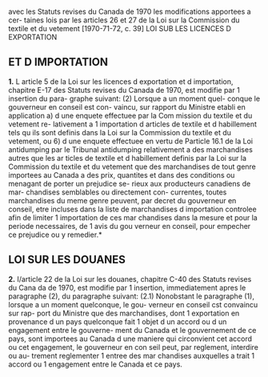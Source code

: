 avec les Statuts revises du Canada de
1970 les modifications apportees a cer-
taines lois par les articles 26 et 27
de la Loi sur la Commission du textile
et du vetement
[1970-71-72, c. 39]
LOI SUB LES LICENCES D EXPORTATION

## ET D IMPORTATION

**1.** L article 5 de la Loi sur les licences
d exportation et d importation, chapitre
E-17 des Statuts revises du Canada de
1970, est modifie par 1 insertion du para-
graphe suivant:
(2) Lorsque a un moment quel-
conque le gouverneur en conseil est con-
vaincu, sur rapport du Ministre etabli
en application
a) d une enquete effectuee par la Com
mission du textile et du vetement re-
lativement a 1 importation d articles de
textile et d habillement tels qu ils sont
definis dans la Loi sur la Commission
du textile et du vetement, ou
6) d une enquete effectuee en vertu de
Particle 16.1 de la Loi antidumping par
le Tribunal antidumping relativement
a des marchandises autres que les ar
ticles de textile et d habillement definis
par la Loi sur la Commission du textile
et du vetement
que des marchandises de tout genre
importees au Canada a des prix,
quantites et dans des conditions
ou menagant de porter un prejudice se-
rieux aux producteurs canadiens de mar-
chandises semblables ou directement con-
currentes, toutes marchandises du meme
genre peuvent, par decret du gouverneur
en conseil, etre incluses dans la liste de
marchandises d importation controlee
afin de limiter 1 importation de ces mar
chandises dans la mesure et pour la
periode necessaires, de 1 avis du gou
verneur en conseil, pour empecher ce
prejudice ou y remedier.*

## LOI SUR LES DOUANES

**2.** I/article 22 de la Loi sur les douanes,
chapitre C-40 des Statuts revises du Cana
da de 1970, est modifie par 1 insertion,
immediatement apres le paragraphe (2),
du paragraphe suivant:
(2.1) Nonobstant le paragraphe (1),
lorsque a un moment quelconque, le gou-
verneur en conseil cst convaincu sur rap-
port du Ministre que des marchandises,
dont 1 exportation en provenance d un
pays quelconque fait 1 objet d un accord
ou d un engagement entre le gouverne-
ment du Canada et le gouvernement de
ce pays, sont importees au Canada d une
maniere qui circonvient cet accord ou
cet engagement, le gouverneur en con
seil peut, par reglement, interdire ou au-
trement reglementer 1 entree des mar
chandises auxquelles a trait 1 accord ou
1 engagement entre le Canada et ce
pays.
